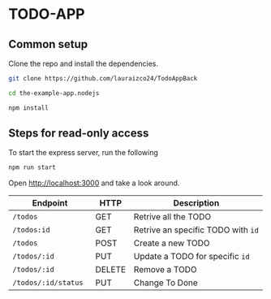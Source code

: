 # TODO-APP

## Common setup

Clone the repo and install the dependencies.

```bash
git clone https://github.com/lauraizco24/TodoAppBack

cd the-example-app.nodejs
```

```bash
npm install
```


## Steps for read-only access

To start the express server, run the following

```bash
npm run start
```
Open [http://localhost:3000](http://localhost:3000) and take a look around.



| Endpoint      | HTTP   | Description                         |
| ------------- | ------ | ----------------------------------- |
| `/todos `     | GET    | Retrive all the TODO                |
| `/todos:id `  | GET    | Retrive an specific TODO with `id`  |
| `/todos `     | POST   | Create a new TODO                |
| `/todos/:id ` | PUT    | Update a TODO for specific `id`    |
| `/todos/:id ` | DELETE | Remove a TODO                    |
| `/todos/:id/status ` | PUT | Change To Done                   |

